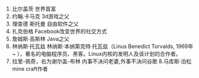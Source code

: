 1. 比尔盖茨
世界首富
2. 约翰.卡马克
3d游戏之父
3. 理查德 斯托曼
自由软件之父
4. 扎克伯格
Facebook改变世界的社交方式
5. 詹姆斯·高斯林
Java之父
6. 林纳斯·托瓦兹
林纳斯·本纳第克特·托瓦兹（Linus Benedict Torvalds, 1969年~ ），著名的电脑程序员、黑客。Linux内核的发明人及该计划的合作者。
7. 拉里-佩奇，右为谢尔盖-布林
内事不决问老婆,外事不决问谷歌
8.马库斯·泊松
mine craft作者
